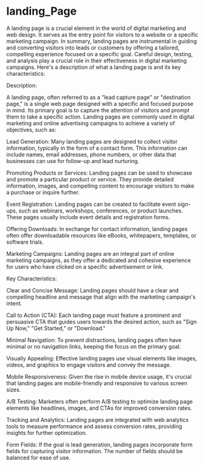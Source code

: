 # landing_Page
A landing page is a crucial element in the world of digital marketing and web design. It serves as the entry point for visitors to a website or a specific marketing campaign. In summary, landing pages are instrumental in guiding and converting visitors into leads or customers by offering a tailored, compelling experience focused on a specific goal. Careful design, testing, and analysis play a crucial role in their effectiveness in digital marketing campaigns.
Here's a description of what a landing page is and its key characteristics:

Description:

A landing page, often referred to as a "lead capture page" or "destination page," is a single web page designed with a specific and focused purpose in mind. Its primary goal is to capture the attention of visitors and prompt them to take a specific action. Landing pages are commonly used in digital marketing and online advertising campaigns to achieve a variety of objectives, such as:

Lead Generation: Many landing pages are designed to collect visitor information, typically in the form of a contact form. This information can include names, email addresses, phone numbers, or other data that businesses can use for follow-up and lead nurturing.

Promoting Products or Services: Landing pages can be used to showcase and promote a particular product or service. They provide detailed information, images, and compelling content to encourage visitors to make a purchase or inquire further.

Event Registration: Landing pages can be created to facilitate event sign-ups, such as webinars, workshops, conferences, or product launches. These pages usually include event details and registration forms.

Offering Downloads: In exchange for contact information, landing pages often offer downloadable resources like eBooks, whitepapers, templates, or software trials.

Marketing Campaigns: Landing pages are an integral part of online marketing campaigns, as they offer a dedicated and cohesive experience for users who have clicked on a specific advertisement or link.

Key Characteristics:

Clear and Concise Message: Landing pages should have a clear and compelling headline and message that align with the marketing campaign's intent.

Call to Action (CTA): Each landing page must feature a prominent and persuasive CTA that guides users towards the desired action, such as "Sign Up Now," "Get Started," or "Download."

Minimal Navigation: To prevent distractions, landing pages often have minimal or no navigation links, keeping the focus on the primary goal.

Visually Appealing: Effective landing pages use visual elements like images, videos, and graphics to engage visitors and convey the message.

Mobile Responsiveness: Given the rise in mobile device usage, it's crucial that landing pages are mobile-friendly and responsive to various screen sizes.

A/B Testing: Marketers often perform A/B testing to optimize landing page elements like headlines, images, and CTAs for improved conversion rates.

Tracking and Analytics: Landing pages are integrated with web analytics tools to measure performance and assess conversion rates, providing insights for further optimization.

Form Fields: If the goal is lead generation, landing pages incorporate form fields for capturing visitor information. The number of fields should be balanced for ease of use.

